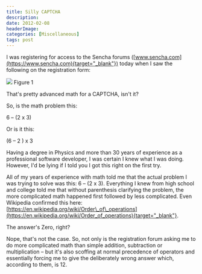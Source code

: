 ```yaml
---
title: Silly CAPTCHA
description: 
date: 2012-02-08
headerImage: 
categories: [Miscellaneous]
tags: post
---
```


I was registering for access to the Sencha forums ([www.sencha.com](https://www.sencha.com){target="_blank"}) today when I saw the following on the registration form:

![](/images/2012/silly_captcha.png)
Figure 1

That's pretty advanced math for a CAPTCHA, isn't it?

So, is the math problem this:

6 – (2 x 3)

Or is it this:

(6 – 2 ) x 3

Having a degree in Physics and more than 30 years of experience as a professional software developer, I was certain I knew what I was doing. However, I'd be lying if I told you I got this right on the first try.

All of my years of experience with math told me that the actual problem I was trying to solve was this: 6 – (2 x 3). Everything I knew from high school and college told me that without parenthesis clarifying the problem, the more complicated math happened first followed by less complicated. Even Wikipedia confirmed this here: [https://en.wikipedia.org/wiki/Order\_of\_operations](https://en.wikipedia.org/wiki/Order_of_operations){target="_blank"}.

The answer's Zero, right?

Nope, that's not the case. So, not only is the registration forum asking me to do more complicated math than simple addition, subtraction or multiplication – but it's also scoffing at normal precedence of operators and essentially forcing me to give the deliberately wrong answer which, according to them, is 12.